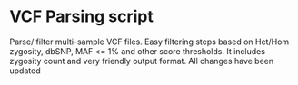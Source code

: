 # VCF Parsing script

Parse/ filter multi-sample VCF files. Easy filtering steps based on Het/Hom zygosity, dbSNP, MAF <= 1% and other score thresholds. It includes zygosity count and very friendly output format. All changes have been updated 
